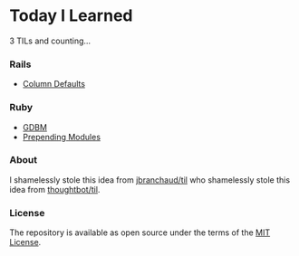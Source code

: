 # Today I Learned

3 TILs and counting…

### Rails

- [Column Defaults](rails/column-defaults.md)

### Ruby

- [GDBM](ruby/gdbm.md)
- [Prepending Modules](ruby/prepending-modules.md)

### About

I shamelessly stole this idea from [jbranchaud/til](https://github.com/jbranchaud/til) who shamelessly stole this idea from [thoughtbot/til](https://github.com/thoughtbot/til).

### License

The repository is available as open source under the terms of the [MIT License](https://opensource.org/licenses/MIT).
